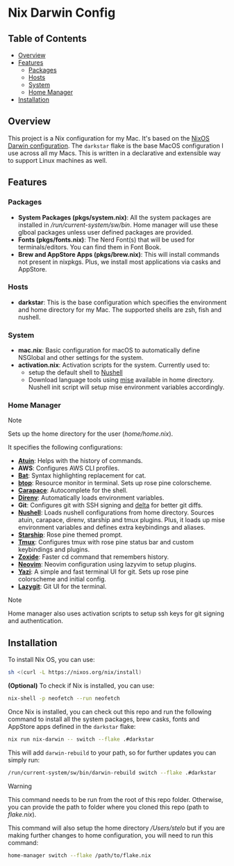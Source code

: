 # Nix Darwin Config

## Table of Contents

- [Overview](#overview)
- [Features](#features)
  - [Packages](#packages)
  - [Hosts](#hosts)
  - [System](#system)
  - [Home Manager](#home-manager)
- [Installation](#installation)

## Overview

This project is a Nix configuration for my Mac. It's based on the [NixOS Darwin configuration](https://mynixos.com/nix-darwin). The `darkstar`
flake is the base MacOS configuration I use across all my Macs. This is written in a declarative and extensible way to support
Linux machines as well.

## Features

### Packages

- **System Packages (pkgs/system.nix)**: All the system packages are installed in _/run/current-system/sw/bin_. Home manager will use these glboal packages unless user defined packages are provided.
- **Fonts (pkgs/fonts.nix)**: The Nerd Font(s) that will be used for terminals/editors. You can find them in Font Book.
- **Brew and AppStore Apps (pkgs/brew.nix)**: This will install commands not present in nixpkgs. Plus, we install most applications via casks and AppStore.

### Hosts

- **darkstar**: This is the base configuration which specifies the environment and home directory for my Mac. The supported shells are zsh, fish and nushell.

### System

- **mac.nix**: Basic configuration for macOS to automatically define NSGlobal and other settings for the system.
- **activation.nix**: Activation scripts for the system. Currently used to:
  - setup the default shell to [Nushell](https://www.nushell.sh/)
  - Download language tools using [mise](https://mise.jdx.dev) available in home directory. Nushell init script will setup mise environment variables accordingly.

### Home Manager

> [!NOTE]
> Sets up the home directory for the user (_home/home.nix_).

It specifies the following configurations:

- **[Atuin](https://atuin.sh/)**: Helps with the history of commands.
- **AWS**: Configures AWS CLI profiles.
- **[Bat](https://github.com/sharkdp/bat)**: Syntax highlighting replacement for cat.
- **[btop](https://github.com/aristocratos/btop)**: Resource monitor in terminal. Sets up rose pine colorscheme.
- **[Carapace](https://carapace.sh/)**: Autocomplete for the shell.
- **[Direnv](https://direnv.net/)**: Automatically loads environment variables.
- **Git**: Configures git with SSH signing and [delta](https://github.com/dandavison/delta) for better git diffs.
- **[Nushell](https://www.nushell.sh/)**: Loads nushell configurations from home directory. Sources atuin, carapace, direnv, starship and tmux plugins. Plus, it loads up mise environment variables and defines extra keybindings and aliases.
- **[Starship](https://starship.rs/)**: Rose pine themed prompt.
- **[Tmux](https://github.com/tmux/tmux)**: Configures tmux with rose pine status bar and custom keybindings and plugins.
- **[Zoxide](https://github.com/ajeetdsouza/zoxide)**: Faster cd command that remembers history.
- **[Neovim](https://neovim.io)**: Neovim configuration using lazyvim to setup plugins.
- **[Yazi](https://yazi-rs.github.io)**: A simple and fast terminal UI for git. Sets up rose pine colorscheme and initial config.
- **[Lazygit](https://github.com/jesseduffield/lazygit)**: Git UI for the terminal.

> [!NOTE]
> Home manager also uses activation scripts to setup ssh keys for git signing and authentication.

## Installation

To install Nix OS, you can use:

```sh
sh <(curl -L https://nixos.org/nix/install)
```

**(Optional)** To check if Nix is installed, you can use:

```sh
nix-shell -p neofetch --run neofetch
```

Once Nix is installed, you can check out this repo and run the following command to install all the system packages,
brew casks, fonts and AppStore apps defined in the `darkstar` flake:

```sh
nix run nix-darwin -- switch --flake .#darkstar
```

This will add `darwin-rebuild` to your path, so for further updates you can simply run:

```sh
/run/current-system/sw/bin/darwin-rebuild switch --flake .#darkstar
```

> [!WARNING]
> This command needs to be run from the root of this repo folder. Otherwise, you can provide the path to folder where you cloned this repo (path to _flake.nix_).

This command will also setup the home directory _/Users/stelo_ but if you are making further changes to home configuration,
you will need to run this command:

```sh
home-manager switch --flake /path/to/flake.nix
```
